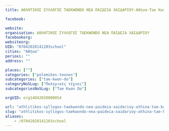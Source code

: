 ```yaml
---
title: ΑΘΛΗΤΙΚΟΣ ΣΥΛΛΟΓΟΣ TAEKWONDO ΝΕΑ ΠΑΙΔΕΙΑ ΧΑΙΔΑΡΙΟΥ-Αθήνα-Tae Kwon Do

facebook:

website:
organisation: ΑΘΛΗΤΙΚΟΣ ΣΥΛΛΟΓΟΣ TAEKWONDO ΝΕΑ ΠΑΙΔΕΙΑ ΧΑΙΔΑΡΙΟΥ
facebookorg:
websiteorg:
UID: "07042020141203school"
cities: "Αθήνα"
perioxi: ""
address: ""

places: [""]
categories: ["polemikes-texnes"]
subcategories: ["tae-kwon-do"]
categoryNoSLug: ["Πολεμικές τέχνες"]
subcategoriesNoSLug: ["Tae Kwon Do"]

orgUID: org14042020000854

url: "athlitikos-syllogos-taekwondo-nea-paideia-xaidarioy-athina-tae-kwon-do/athina//"
slug: "athlitikos-syllogos-taekwondo-nea-paideia-xaidarioy-athina-tae-kwon-do"
aliases:
    - /07042020141203school
---
```





